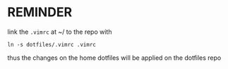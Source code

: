 # REMINDER

link the `.vimrc` at ~/ to the repo with

```
ln -s dotfiles/.vimrc .vimrc
```

thus the changes on the home dotfiles will be applied on the dotfiles repo
